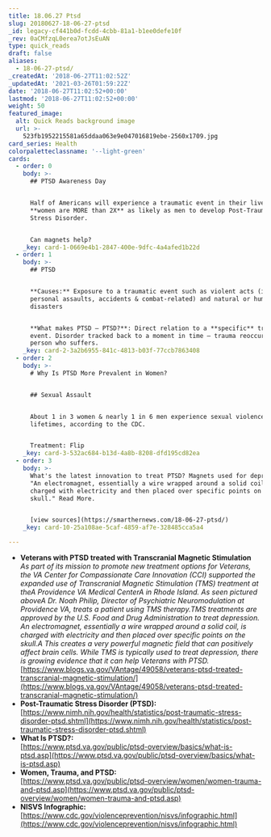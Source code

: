```yaml
---
title: 18.06.27 Ptsd
slug: 20180627-18-06-27-ptsd
_id: legacy-cf441b0d-fcdd-4cbb-81a1-b1ee0defe10f
_rev: 0aCMfzqL0erea7otJsEuAN
type: quick_reads
draft: false
aliases:
  - 18-06-27-ptsd/
_createdAt: '2018-06-27T11:02:52Z'
_updatedAt: '2021-03-26T01:59:22Z'
date: '2018-06-27T11:02:52+00:00'
lastmod: '2018-06-27T11:02:52+00:00'
weight: 50
featured_image:
  alt: Quick Reads background image
  url: >-
    523fb1952215581a65ddaa063e9e047016819ebe-2560x1709.jpg
card_series: Health
colorpaletteclassname: '--light-green'
cards:
  - order: 0
    body: >-
      ## PTSD Awareness Day


      Half of Americans will experience a traumatic event in their lives, yet
      **women are MORE than 2X** as likely as men to develop Post-Traumatic
      Stress Disorder.


      Can magnets help?
    _key: card-1-0669e4b1-2847-400e-9dfc-4a4afed1b22d
  - order: 1
    body: >-
      ## PTSD


      **Causes:** Exposure to a traumatic event such as violent acts (including
      personal assaults, accidents & combat-related) and natural or human-caused
      disasters


      **What makes PTSD – PTSD?**: Direct relation to a **specific** traumatic
      event. Disorder tracked back to a moment in time – trauma reoccurs in the
      person who suffers.
    _key: card-2-3a2b6955-841c-4813-b03f-77ccb7863408
  - order: 2
    body: >-
      # Why Is PTSD More Prevalent in Women?


      ## Sexual Assault


      About 1 in 3 women & nearly 1 in 6 men experience sexual violence in their
      lifetimes, according to the CDC.


      Treatment: Flip
    _key: card-3-532ac684-b13d-4a8b-8208-dfd195cd82ea
  - order: 3
    body: >-
      What's the latest innovation to treat PTSD? Magnets used for depression -
      "An electromagnet, essentially a wire wrapped around a solid coil, is
      charged with electricity and then placed over specific points on the
      skull." Read More.


      [view sources](https://smarthernews.com/18-06-27-ptsd/)
    _key: card-10-25a108ae-5caf-4859-af7e-328485cca5a4

---
```

* **Veterans with PTSD treated with Transcranial Magnetic Stimulation**  
_As part of its mission to promote new treatment options for Veterans, the VA Center for Compassionate Care Innovation (CCI) supported the expanded use of Transcranial Magnetic Stimulation (TMS) treatment at theA Providence VA Medical CenterA in Rhode Island. As seen pictured aboveA Dr. Noah Philip, Director of Psychiatric Neuromodulation at Providence VA, treats a patient using TMS therapy.TMS treatments are approved by the U.S. Food and Drug Administration to treat depression. An electromagnet, essentially a wire wrapped around a solid coil, is charged with electricity and then placed over specific points on the skull.A This creates a very powerful magnetic field that can positively affect brain cells. While TMS is typically used to treat depression, there is growing evidence that it can help Veterans with PTSD._  
[https://www.blogs.va.gov/VAntage/49058/veterans-ptsd-treated-transcranial-magnetic-stimulation/](https://www.blogs.va.gov/VAntage/49058/veterans-ptsd-treated-transcranial-magnetic-stimulation/)
* **Post-Traumatic Stress Disorder (PTSD):**  
[https://www.nimh.nih.gov/health/statistics/post-traumatic-stress-disorder-ptsd.shtml](https://www.nimh.nih.gov/health/statistics/post-traumatic-stress-disorder-ptsd.shtml)
* **What Is PTSD?:**  
[https://www.ptsd.va.gov/public/ptsd-overview/basics/what-is-ptsd.asp](https://www.ptsd.va.gov/public/ptsd-overview/basics/what-is-ptsd.asp)
* **Women, Trauma, and PTSD:**  
[https://www.ptsd.va.gov/public/ptsd-overview/women/women-trauma-and-ptsd.asp](https://www.ptsd.va.gov/public/ptsd-overview/women/women-trauma-and-ptsd.asp)
* **NISVS Infographic:**  
[https://www.cdc.gov/violenceprevention/nisvs/infographic.html](https://www.cdc.gov/violenceprevention/nisvs/infographic.html)